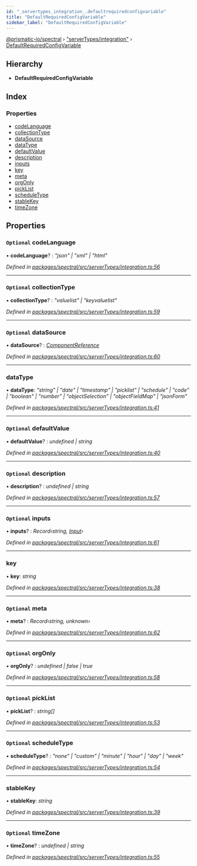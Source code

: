 ```yaml
---
id: "_servertypes_integration_.defaultrequiredconfigvariable"
title: "DefaultRequiredConfigVariable"
sidebar_label: "DefaultRequiredConfigVariable"
---
```


[@prismatic-io/spectral](../index.md) › ["serverTypes/integration"](../modules/_servertypes_integration_.md) › [DefaultRequiredConfigVariable](_servertypes_integration_.defaultrequiredconfigvariable.md)

## Hierarchy

* **DefaultRequiredConfigVariable**

## Index

### Properties

* [codeLanguage](_servertypes_integration_.defaultrequiredconfigvariable.md#optional-codelanguage)
* [collectionType](_servertypes_integration_.defaultrequiredconfigvariable.md#optional-collectiontype)
* [dataSource](_servertypes_integration_.defaultrequiredconfigvariable.md#optional-datasource)
* [dataType](_servertypes_integration_.defaultrequiredconfigvariable.md#datatype)
* [defaultValue](_servertypes_integration_.defaultrequiredconfigvariable.md#optional-defaultvalue)
* [description](_servertypes_integration_.defaultrequiredconfigvariable.md#optional-description)
* [inputs](_servertypes_integration_.defaultrequiredconfigvariable.md#optional-inputs)
* [key](_servertypes_integration_.defaultrequiredconfigvariable.md#key)
* [meta](_servertypes_integration_.defaultrequiredconfigvariable.md#optional-meta)
* [orgOnly](_servertypes_integration_.defaultrequiredconfigvariable.md#optional-orgonly)
* [pickList](_servertypes_integration_.defaultrequiredconfigvariable.md#optional-picklist)
* [scheduleType](_servertypes_integration_.defaultrequiredconfigvariable.md#optional-scheduletype)
* [stableKey](_servertypes_integration_.defaultrequiredconfigvariable.md#stablekey)
* [timeZone](_servertypes_integration_.defaultrequiredconfigvariable.md#optional-timezone)

## Properties

### `Optional` codeLanguage

• **codeLanguage**? : *"json" | "xml" | "html"*

*Defined in [packages/spectral/src/serverTypes/integration.ts:56](https://github.com/prismatic-io/spectral/blob/v8.1.0/packages/spectral/src/serverTypes/integration.ts#L56)*

___

### `Optional` collectionType

• **collectionType**? : *"valuelist" | "keyvaluelist"*

*Defined in [packages/spectral/src/serverTypes/integration.ts:59](https://github.com/prismatic-io/spectral/blob/v8.1.0/packages/spectral/src/serverTypes/integration.ts#L59)*

___

### `Optional` dataSource

• **dataSource**? : *[ComponentReference](_servertypes_integration_.componentreference.md)*

*Defined in [packages/spectral/src/serverTypes/integration.ts:60](https://github.com/prismatic-io/spectral/blob/v8.1.0/packages/spectral/src/serverTypes/integration.ts#L60)*

___

###  dataType

• **dataType**: *"string" | "date" | "timestamp" | "picklist" | "schedule" | "code" | "boolean" | "number" | "objectSelection" | "objectFieldMap" | "jsonForm"*

*Defined in [packages/spectral/src/serverTypes/integration.ts:41](https://github.com/prismatic-io/spectral/blob/v8.1.0/packages/spectral/src/serverTypes/integration.ts#L41)*

___

### `Optional` defaultValue

• **defaultValue**? : *undefined | string*

*Defined in [packages/spectral/src/serverTypes/integration.ts:40](https://github.com/prismatic-io/spectral/blob/v8.1.0/packages/spectral/src/serverTypes/integration.ts#L40)*

___

### `Optional` description

• **description**? : *undefined | string*

*Defined in [packages/spectral/src/serverTypes/integration.ts:57](https://github.com/prismatic-io/spectral/blob/v8.1.0/packages/spectral/src/serverTypes/integration.ts#L57)*

___

### `Optional` inputs

• **inputs**? : *Record‹string, [Input](../modules/_servertypes_integration_.md#input)›*

*Defined in [packages/spectral/src/serverTypes/integration.ts:61](https://github.com/prismatic-io/spectral/blob/v8.1.0/packages/spectral/src/serverTypes/integration.ts#L61)*

___

###  key

• **key**: *string*

*Defined in [packages/spectral/src/serverTypes/integration.ts:38](https://github.com/prismatic-io/spectral/blob/v8.1.0/packages/spectral/src/serverTypes/integration.ts#L38)*

___

### `Optional` meta

• **meta**? : *Record‹string, unknown›*

*Defined in [packages/spectral/src/serverTypes/integration.ts:62](https://github.com/prismatic-io/spectral/blob/v8.1.0/packages/spectral/src/serverTypes/integration.ts#L62)*

___

### `Optional` orgOnly

• **orgOnly**? : *undefined | false | true*

*Defined in [packages/spectral/src/serverTypes/integration.ts:58](https://github.com/prismatic-io/spectral/blob/v8.1.0/packages/spectral/src/serverTypes/integration.ts#L58)*

___

### `Optional` pickList

• **pickList**? : *string[]*

*Defined in [packages/spectral/src/serverTypes/integration.ts:53](https://github.com/prismatic-io/spectral/blob/v8.1.0/packages/spectral/src/serverTypes/integration.ts#L53)*

___

### `Optional` scheduleType

• **scheduleType**? : *"none" | "custom" | "minute" | "hour" | "day" | "week"*

*Defined in [packages/spectral/src/serverTypes/integration.ts:54](https://github.com/prismatic-io/spectral/blob/v8.1.0/packages/spectral/src/serverTypes/integration.ts#L54)*

___

###  stableKey

• **stableKey**: *string*

*Defined in [packages/spectral/src/serverTypes/integration.ts:39](https://github.com/prismatic-io/spectral/blob/v8.1.0/packages/spectral/src/serverTypes/integration.ts#L39)*

___

### `Optional` timeZone

• **timeZone**? : *undefined | string*

*Defined in [packages/spectral/src/serverTypes/integration.ts:55](https://github.com/prismatic-io/spectral/blob/v8.1.0/packages/spectral/src/serverTypes/integration.ts#L55)*

